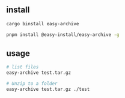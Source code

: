 ## install

```bash
cargo binstall easy-archive
```

```bash
pnpm install @easy-install/easy-archive -g
```

## usage

```bash
# list files
easy-archive test.tar.gz

# Unzip to a folder
easy-archive test.tar.gz ./test
```